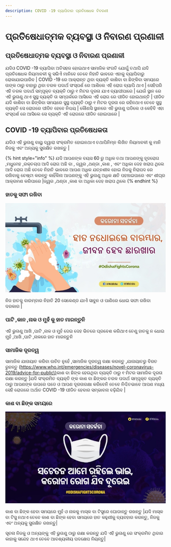 ```yaml
---
description: COVID -19 ବ୍ୟାପିବାର ପ୍ରତିଷେଧକ ବିବରଣୀ
---
```


# ପ୍ରତିଷେଧାତ୍ମକ  ବ୍ୟବସ୍ଥା ଓ ନିବାରଣ ପ୍ରଣାଳୀ

## ପ୍ରତିଷେଧାତ୍ମକ  ବ୍ୟବସ୍ଥା ଓ ନିବାରଣ ପ୍ରଣାଳୀ

ଯଦିଓ COVID -19 ବ୍ୟାପିବା ଅତିସହଜ ହୋଇଥାଏ ସାମାଜିକ ସଂଗତି ଯୋଗୁଁ ତଥାପି ଯଦି ପ୍ରତିଷେଧକ ନିୟମାବଳୀ କୁ ସଭିଏଁ ମାନିବେ ତେବେ ନିହାତି ଭାବରେ ଏହାକୁ ବ୍ୟାପିବାରୁ ରୋକାଯାଇପାରିବ \| COVID -19 ରେ ଆକ୍ରାନ୍ତ ଥିବା ବ୍ୟକ୍ତି କାଶିବା ବା ଛିଙ୍କିବା ସମୟରେ ତାଙ୍କ ଠାରୁ ବାହାରୁ ଥିବା ତରଳ ପଦାର୍ଥ ସଂସ୍ପର୍ଶ ରେ ଆଶିଲେ ଏହି ରୋଗ ବ୍ୟାପି ଥାଏ \| ସେହିପରି ଏହି ତରଳ ପଦାର୍ଥ ସମ୍ପୃକ୍ତ ବ୍ୟକ୍ତି ଠାରୁ ୧ ମିଟର ଦୂରତା ଯାଏ ବ୍ୟାପୀପାରେ \| ଯେଉଁ ସ୍ଥାନ ରେ ଏହି ଭୁତାଣୁ ଥାଏ ସୁସ୍ଥ ବ୍ୟକ୍ତି ତା ସମ୍ପର୍କରେ ଆସିଲେ ଏହି ରୋଗ ରେ ପୀଡିତ ହୋଇଥାନ୍ତି \| ପୀଡିତ ଯଦି କାଶିବା ବା ଛିଙ୍କିବା ସମୟରେ ସୁସ୍ଥ ବ୍ୟକ୍ତି ଠାରୁ ୧ ମିଟର ଦୂରତା ରେ ରହିନଥାଏ ତେବେ ସୁସ୍ଥ ବ୍ୟକ୍ତି ସେ ରୋଗରେ ପୀଡିତ ହେବେ ନିଶ୍ଚୟ \| କୌଣସି ସ୍ଥାନରେ ଏହି ଭୁତାଣୁ ପଡିଲେ ଓ କେହିବି ଏହା ସଂସ୍ପର୍ଶ ରେ ଆସିଲେ ସେ ବ୍ୟକ୍ତି ଏହି ରୋଗରେ ପୀଡିତ ହୋଇପାରେ \|

## COVID -19 ବ୍ୟାପିବାର ପ୍ରତିଷେଧକତା

ଯଦିଓ ଏହି ଭୁତାଣୁ ବାୟୁ ଦ୍ୱାରା ସଂକ୍ରମିତ ହୋଇନଥାଏ ତଥାପିନିମ୍ନ ଲିଖିତ ନିୟମାବଳୀ କୁ ମାନି ନିଜକୁ ଏବଂ ଅନ୍ୟକୁ ସୁରକ୍ଷିତ ରଖନ୍ତୁ \|

{% hint style="info" %}
ଯଦି ଆପଣଙ୍କ ବୟସ 60 ରୁ ଅଧିକ ତଥା ଆପଣଙ୍କୁ ହୃଦରୋଗ ,ମଧୁମେହ ,ରକ୍ତଚାପ ଆଦି ରୋଗ ଅଛି ବା , ଜ୍ୱର ,ଥଣ୍ଡା ,କାଶ , ଏବଂ ଅଧିକା ଦେହ ଖରାପ ଥିଲେ ଆଦି ରୋଗ ଅଛି ତେବେ ନିହାତି ଭାବରେ ଆପଣ ଅଧିକ ଯତ୍ନଶୀଳ ହୋଇ ନିଜକୁ ନିରାପଦ ରେ ରଖିବାକୁ ଚେଷ୍ଟା କରନ୍ତୁ କାହିଁକିନା ଆପଣଙ୍କୁ ଏହି ଭୁତାଣୁ ଅଧିକ କ୍ଷତି ପହଞ୍ଚାଇପାରେ ଏବଂ ଶୀଘ୍ର ଆକ୍ରମଣ କରିପାରେ \|ଜ୍ୱର ,ଥଣ୍ଡା ,କାଶ ବା ଅଧିକା ଦେହ ଖରାପ ଥିଲେ
{% endhint %}



### ହାତକୁ ସଫା ରଖିବା

![](.gitbook/assets/screenshot_2020-04-09-14-28-41-152_com.android.chrome.jpg)

ନିଜ ହାତକୁ ବାରମ୍ବାର ନିହାତି 20 ସେକେଣ୍ଡ ଯାଏଁ ସାବୁନ ଓ ପାଣିରେ ଧୋଇ ସଫା ରଖିବା ଦରକାର \|

### ପାଟି ,କାନ ,ନାକ ଓ ମୁହଁ କୁ ହାତ ମାରନ୍ତୁନି

ଏହି ଭୁତାଣୁ ଆଖି ,ପାଟି ,ନାକ ଓ ମୁହଁ ଦେଇ ଦେହ ଭିତରେ ପ୍ରବେଶ କରିଥାଏ ତେଣୁ ହାତକୁ ନ ଧୋଇ ମୁହଁ ,ଆଖି ,ପାଟି ,ନାକରେ ହାତ ମାରନ୍ତୁନି

### ସାମାଜିକ ଦୂରତ୍ୱ

ସାମାଜିକ ଯାତାୟାତ କରିବା ଉଚିତ ନୁହେଁ ,ସାମାଜିକ ଦୂରତ୍ୱ ରକ୍ଷା କରନ୍ତୁ ,ଯାତାୟାତରୁ ବିରତ ରୁହନ୍ତୁ \([https://www.who.int/emergencies/diseases/novel-coronavirus-2019/advice-for-public\)](https://www.who.int/emergencies/diseases/novel-coronavirus-2019/advice-for-public%29to)କାଶ ବା ଛିଙ୍କ ହେଉଥିବା  ବ୍ୟକ୍ତି ଠାରୁ  ୧ ମିଟର ସାମାଜିକ ଦୂରତା ରକ୍ଷା କରନ୍ତୁ  \|ଯଦି ସଂକ୍ରମିତ ବ୍ୟକ୍ତି ଙ୍କ  କାଶ ବା ଛିଙ୍କର ତରଳ ପଦାର୍ଥ ସମ୍ପୃକ୍ତ ବ୍ୟକ୍ତି ଠାରୁ ଆପଣଙ୍କ ଉପରେ ପଡେ ଓ ଆପଣ ଦୂରତାରକ୍ଷା କରିବେନି ତେବେ ନିଶ୍ଚିତଭାବେ ଆପଣ ମଧ୍ୟ ସେହି ରୋଗରେ ଅର୍ଥାତ  COVID -19 ପୀଡିତ ହେବାର ସମ୍ଭାବନା ବଢ଼ିଯିବ \|

### କାଶ ବା ଛିଙ୍କ ସମୟରେ

![](.gitbook/assets/screenshot_2020-04-09-14-32-54-877_com.android.chrome.jpg)

କାଶ ବା ଛିଙ୍କ ହେବା ସମୟରେ ମୁହଁ ଓ ନାକକୁ ମାସ୍କ ବା ଟିସୁରେ ଘୋଡାନ୍ତୁ ରଖନ୍ତୁ \|ଯଦି ମାସ୍କ ବା ଟିସୁ ନଥାଏ ତେବେ କାଶ ବା ଛିଙ୍କ ହେବା ସମୟରେ ହାତ କହୁଣୀକୁ ବ୍ୟବହାର କରନ୍ତୁ, ନିଜକୁ ଏବଂ ଅନ୍ୟକୁ ସୁରକ୍ଷିତ ରଖନ୍ତୁ\|

ସୂଚନା ନିଜକୁ ଓ ଅନ୍ୟଙ୍କୁ ଏହି ଭୁତାଣୁ ଠାରୁ ରକ୍ଷା କରନ୍ତୁ ଯଦି ଏହି ଭୁତାଣୁ ରେ ସଂକ୍ରମିତ ଥିବାର କାହାକୁ ସନ୍ଦେହ ଥାଏ ତେବେ ଆବଶ୍ୟକୀୟ ପଦକ୍ଷେପ ନିୟନ୍ତୁ\|

